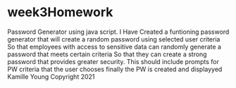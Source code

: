 # week3Homework
Password Generator using java script.
I Have Created a funtioning password generator that will create a random password using selected user criteria 
So that employees with access to sensitive data
can randomly generate a password that meets certain criteria
So that they  can create a strong password that provides greater security.
    This should include prompts for PW criteria that the user chooses 
    finally the PW is created and displayyed
    Kamille Young Copyright 2021

